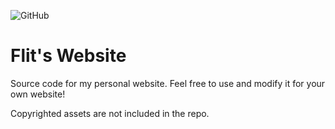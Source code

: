 ![GitHub](https://img.shields.io/github/license/flitpix/website)
# Flit's Website
Source code for my personal website. Feel free to use and modify it for your own website!

Copyrighted assets are not included in the repo.
